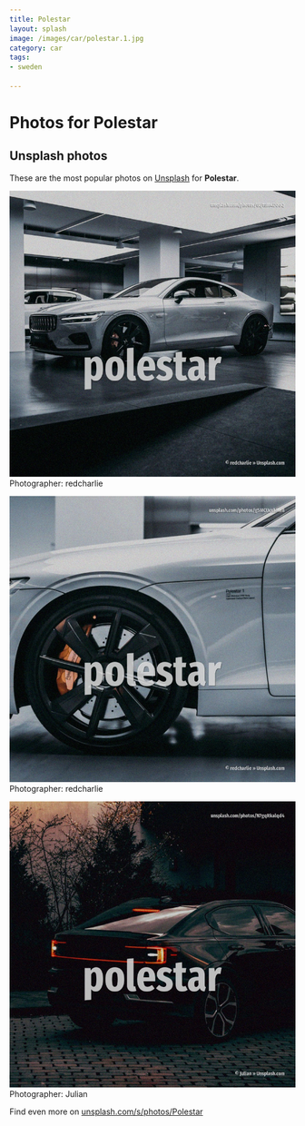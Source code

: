 ```yaml
---
title: Polestar
layout: splash
image: /images/car/polestar.1.jpg
category: car
tags:
- sweden

---
```

# Photos for Polestar
 
## Unsplash photos
These are the most popular photos on [Unsplash](https://unsplash.com) for **Polestar**.
 
![Polestar](/images/car/polestar.1.jpg)
Photographer:  redcharlie
 
![Polestar](/images/car/polestar.2.jpg)
Photographer:  redcharlie
 
![Polestar](/images/car/polestar.3.jpg)
Photographer:  Julian
 
Find even more on [unsplash.com/s/photos/Polestar](https://unsplash.com/s/photos/Polestar)
 
